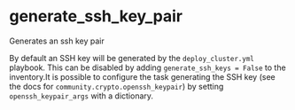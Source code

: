 # generate_ssh_key_pair

Generates an ssh key pair

By default an SSH key will be generated by the `deploy_cluster.yml` playbook.
This can be disabled by adding `generate_ssh_keys = False` to the inventory.It is possible to configure the task generating the SSH key (see the docs for `community.crypto.openssh_keypair`) by setting `openssh_keypair_args` with a dictionary.